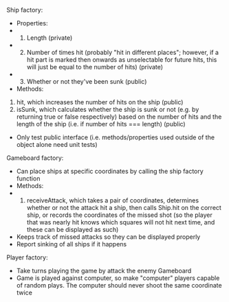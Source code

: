 Ship factory:
- Properties:
- 1. Length (private)
- 2. Number of times hit (probably "hit in different places"; however, if a hit part is marked then onwards as unselectable for future hits, this will just be equal to the number of hits) (private)
- 3. Whether or not they've been sunk (public)
- Methods:
1. hit, which increases the number of hits on the ship (public)
2. isSunk, which calculates whether the ship is sunk or not (e.g. by returning true or false respectively) based on the number of hits and the length of the ship (i.e. if number of hits === length) (public)
- Only test public interface (i.e. methods/properties used outside of the object alone need unit tests) 

Gameboard factory:
- Can place ships at specific coordinates by calling the ship factory function
- Methods:
- 1. receiveAttack, which takes a pair of coordinates, determines whether or not the attack hit a ship, then calls Ship.hit on the correct ship, or records the coordinates of the missed shot (so the player that was nearly hit knows which squares will not hit next time, and these can be displayed as such)
- Keeps track of missed attacks so they can be displayed properly
- Report sinking of all ships if it happens

Player factory:
- Take turns playing the game by attack the enemy Gameboard
- Game is played against computer, so make "computer" players capable of random plays. The computer should never shoot the same coordinate twice